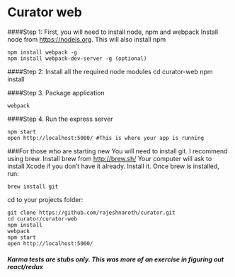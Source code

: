 # Curator web


####Step 1: First, you will need to install node, npm and webpack
Install node from https://nodejs.org. This will also install npm

    npm install webpack -g
    npm install webpack-dev-server -g (optional)

####Step 2: Install all the required node modules
    cd curator-web
    npm install

####Step 3. Package application

	webpack

####Step 4. Run the express server

    npm start
    open http://localhost:5000/ #This is where your app is running

###For those who are starting new
You will need to install git. I recommend using brew.
Install brew from http://brew.sh/
Your computer will ask to install Xcode if you don’t have it already. Install it.
Once brew is installed, run:

    brew install git

cd to your projects folder:

    git clone https://github.com/rajeshnaroth/curator.git
    cd curator/curator-web
    npm install
    webpack
    npm start
    open http://localhost:5000/

##### Karma tests are stubs only. This was more of an exercise in figuring out react/redux
